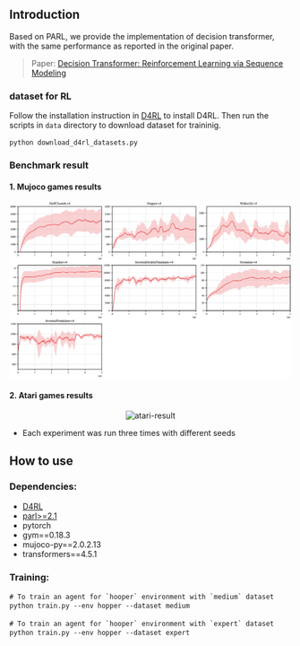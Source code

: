 ## Introduction
Based on PARL, we provide the implementation of decision transformer, with the same performance as reported in the original paper.

> Paper: [Decision Transformer: Reinforcement
Learning via Sequence Modeling](https://arxiv.org/abs/2106.01345)

### dataset for RL
Follow the installation instruction in [D4RL](https://github.com/Farama-Foundation/D4RL) to install D4RL.
Then run the scripts in `data` directory to download dataset for traininig.
```shell
python download_d4rl_datasets.py
```


### Benchmark result
#### 1. Mujoco games results
<p align="center">
<img src="https://github.com/benchmarking-rl/PARL-experiments/blob/master/PPO/torch/mujoco_result.png" alt="mujoco-result"/>
</p>

#### 2. Atari games results
<p align="center">
<img src="https://github.com/benchmarking-rl/PARL-experiments/blob/master/PPO/torch/atari_result.png" alt="atari-result"/>
</p>

+ Each experiment was run three times with different seeds

## How to use
### Dependencies:
+ [D4RL](//github.com/Farama-Foundation/D4RL)
+ [parl>=2.1](https://github.com/PaddlePaddle/PARL)
+ pytorch
+ gym==0.18.3
+ mujoco-py==2.0.2.13
+ transformers==4.5.1


### Training:

```shell
# To train an agent for `hooper` environment with `medium` dataset
python train.py --env hopper --dataset medium

# To train an agent for `hooper` environment with `expert` dataset
python train.py --env hopper --dataset expert
```
